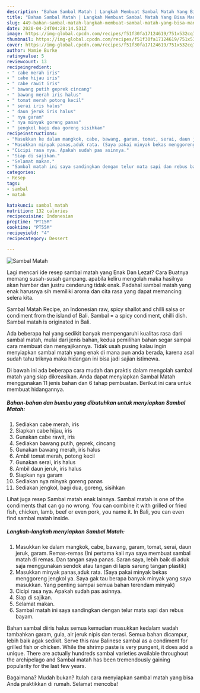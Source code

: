 ```yaml
---
description: "Bahan Sambal Matah | Langkah Membuat Sambal Matah Yang Bisa Manjain Lidah"
title: "Bahan Sambal Matah | Langkah Membuat Sambal Matah Yang Bisa Manjain Lidah"
slug: 449-bahan-sambal-matah-langkah-membuat-sambal-matah-yang-bisa-manjain-lidah
date: 2020-04-24T04:28:14.531Z
image: https://img-global.cpcdn.com/recipes/f51f30fa17124619/751x532cq70/sambal-matah-foto-resep-utama.jpg
thumbnail: https://img-global.cpcdn.com/recipes/f51f30fa17124619/751x532cq70/sambal-matah-foto-resep-utama.jpg
cover: https://img-global.cpcdn.com/recipes/f51f30fa17124619/751x532cq70/sambal-matah-foto-resep-utama.jpg
author: Mamie Burke
ratingvalue: 5
reviewcount: 13
recipeingredient:
- " cabe merah iris"
- " cabe hijau iris"
- " cabe rawit iris"
- " bawang putih geprek cincang"
- " bawang merah iris halus"
- " tomat merah potong kecil"
- " serai iris halus"
- " daun jeruk iris halus"
- " nya garam"
- " nya minyak goreng panas"
- " jengkol bagi dua goreng sisihkan"
recipeinstructions:
- "Masukkan ke dalam mangkok, cabe, bawang, garam, tomat, serai, daun jeruk, garam. Remas-remas (Ini pertama kali nya saya membuat sambal matah di remas. Dan tangan saya panas. Saran saya, lebih baik di aduk saja menggunakan sendok atau tangan di lapis sarung tangan plastik)"
- "Masukkan minyak panas,aduk rata. (Saya pakai minyak bekas menggoreng jengkol ya. Saya gak tau berapa banyak minyak yang saya masukkan. Yang penting sampai semua bahan terendam minyak)"
- "Cicipi rasa nya. Apakah sudah pas asinnya."
- "Siap di sajikan."
- "Selamat makan."
- "Sambal matah ini saya sandingkan dengan telur mata sapi dan rebus bayam."
categories:
- Resep
tags:
- sambal
- matah

katakunci: sambal matah 
nutrition: 132 calories
recipecuisine: Indonesian
preptime: "PT15M"
cooktime: "PT55M"
recipeyield: "4"
recipecategory: Dessert

---
```



![Sambal Matah](https://img-global.cpcdn.com/recipes/f51f30fa17124619/751x532cq70/sambal-matah-foto-resep-utama.jpg)

Lagi mencari ide resep sambal matah yang Enak Dan Lezat? Cara Buatnya memang susah-susah gampang. apabila keliru mengolah maka hasilnya akan hambar dan justru cenderung tidak enak. Padahal sambal matah yang enak harusnya sih memiliki aroma dan cita rasa yang dapat memancing selera kita.

Sambal Matah Recipe, an Indonesian raw, spicy shallot and chilli salsa or condiment from the island of Bali. Sambal = a spicy condiment, chilli dish. Sambal matah is originated in Bali.

Ada beberapa hal yang sedikit banyak mempengaruhi kualitas rasa dari sambal matah, mulai dari jenis bahan, kedua pemilihan bahan segar sampai cara membuat dan menyajikannya. Tidak usah pusing kalau ingin menyiapkan sambal matah yang enak di mana pun anda berada, karena asal sudah tahu triknya maka hidangan ini bisa jadi sajian istimewa.


Di bawah ini ada beberapa cara mudah dan praktis dalam mengolah sambal matah yang siap dikreasikan. Anda dapat menyiapkan Sambal Matah menggunakan 11 jenis bahan dan 6 tahap pembuatan. Berikut ini cara untuk membuat hidangannya.

<!--inarticleads1-->

##### Bahan-bahan dan bumbu yang dibutuhkan untuk menyiapkan Sambal Matah:

1. Sediakan  cabe merah, iris
1. Siapkan  cabe hijau, iris
1. Gunakan  cabe rawit, iris
1. Sediakan  bawang putih, geprek, cincang
1. Gunakan  bawang merah, iris halus
1. Ambil  tomat merah, potong kecil
1. Gunakan  serai, iris halus
1. Ambil  daun jeruk, iris halus
1. Siapkan  nya garam
1. Sediakan  nya minyak goreng panas
1. Sediakan  jengkol, bagi dua, goreng, sisihkan


Lihat juga resep Sambal matah enak lainnya. Sambal matah is one of the condiments that can go no wrong. You can combine it with grilled or fried fish, chicken, lamb, beef or even pork, you name it. In Bali, you can even find sambal matah inside. 

<!--inarticleads2-->

##### Langkah-langkah menyiapkan Sambal Matah:

1. Masukkan ke dalam mangkok, cabe, bawang, garam, tomat, serai, daun jeruk, garam. Remas-remas (Ini pertama kali nya saya membuat sambal matah di remas. Dan tangan saya panas. Saran saya, lebih baik di aduk saja menggunakan sendok atau tangan di lapis sarung tangan plastik)
1. Masukkan minyak panas,aduk rata. (Saya pakai minyak bekas menggoreng jengkol ya. Saya gak tau berapa banyak minyak yang saya masukkan. Yang penting sampai semua bahan terendam minyak)
1. Cicipi rasa nya. Apakah sudah pas asinnya.
1. Siap di sajikan.
1. Selamat makan.
1. Sambal matah ini saya sandingkan dengan telur mata sapi dan rebus bayam.


Bahan sambal diiris halus semua kemudian masukkan kedalam wadah tambahkan garam, gula, air jeruk nipis dan terasi. Semua bahan dicampur, lebih baik agak sedikit. Serve this raw Balinese sambal as a condiment for grilled fish or chicken. While the shrimp paste is very pungent, it does add a unique. There are actually hundreds sambal varieties available throughout the archipelago and Sambal matah has been tremendously gaining popularity for the last few years. 

Bagaimana? Mudah bukan? Itulah cara menyiapkan sambal matah yang bisa Anda praktikkan di rumah. Selamat mencoba!
